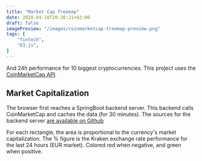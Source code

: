 ```yaml
---
title: "Market Cap Treemap"
date: 2020-04-18T20:38:21+02:00
draft: false
imagePreview: "/images/coinmarketcap-treemap-preview.png"
tags: [
    "fintech",
    "D3.js",
]
---
```


And 24h performance for 10 biggest cryptocurrencies. This project uses the [CoinMarketCap API](https://coinmarketcap.com/api/). 

<!--more-->

## Market Capitalization

The browser first reaches a SpringBoot backend server. This backend calls CoinMarketCap and caches the data (for 30 minutes). The sources for the backend server [are available on Github](https://github.com/avergnaud/coinmarketcap-px)
<div class="first-post-visualisation">
    <div class="lds-container">
        <div class="lds-ring"><div></div><div></div><div></div><div></div></div>
    </div>
</div>
<script src = "https://cdnjs.cloudflare.com/ajax/libs/d3/5.15.0/d3.js"></script>
<script src = "/script/coinmarketcap-treemap.js"></script> 

For each rectangle, the area is proportional to the currency's market capitalization. The % figure is the Kraken exchange rate performance for the last 24 hours (EUR market). Colored red when negative, and green when positive.